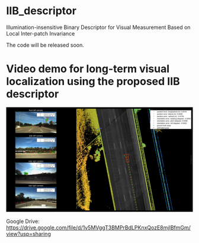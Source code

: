 # IIB_descriptor
Illumination-insensitive Binary Descriptor for Visual Measurement Based on Local Inter-patch Invariance

The code will be released soon.

# Video demo for long-term visual localization using the proposed IIB descriptor

[![](https://github.com/roylin1229/IIB_descriptor/blob/main/img.png)](https://drive.google.com/file/d/1v5MVggT3BMPrBdLPKnxQozE8mjIBfmGm/view?usp=sharing)  

Google Drive: https://drive.google.com/file/d/1v5MVggT3BMPrBdLPKnxQozE8mjIBfmGm/view?usp=sharing  
